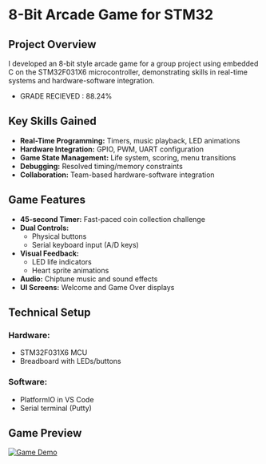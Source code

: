 # 8-Bit Arcade Game for STM32

## Project Overview
 I developed an 8-bit style arcade game for a group project using embedded C on the STM32F031X6 microcontroller, demonstrating skills in real-time systems and hardware-software integration.
 - GRADE RECIEVED : 88.24%

## Key Skills Gained
- **Real-Time Programming:** Timers, music playback, LED animations
- **Hardware Integration:** GPIO, PWM, UART configuration
- **Game State Management:** Life system, scoring, menu transitions
- **Debugging:** Resolved timing/memory constraints
- **Collaboration:** Team-based hardware-software integration

## Game Features
- **45-second Timer:** Fast-paced coin collection challenge
- **Dual Controls:**
  - Physical buttons
  - Serial keyboard input (A/D keys)
- **Visual Feedback:**
  - LED life indicators
  - Heart sprite animations
- **Audio:** Chiptune music and sound effects
- **UI Screens:** Welcome and Game Over displays

## Technical Setup
### Hardware:
- STM32F031X6 MCU
- Breadboard with LEDs/buttons

### Software:
- PlatformIO in VS Code
- Serial terminal (Putty)

## Game Preview
[![Game Demo](https://img.youtube.com/vi/XXBCwJLTPe4/0.jpg)](https://youtu.be/XXBCwJLTPe4)
